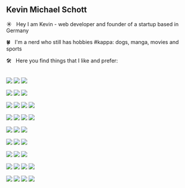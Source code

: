 ## Kevin Michael Schott

☀️ &nbsp; Hey I am Kevin - web developer and founder of a startup based in Germany

🍀 &nbsp; I'm a nerd who still has hobbies #kappa: dogs, manga, movies and sports<br>

🛠 &nbsp; Here you find things that I like and prefer:<br><br>

<!-- Credits for the icon overview: https://github.com/alexandresanlim/Badges4-README.md-Profile -->

[![](https://img.shields.io/badge/website-000000?style=for-the-badge&logo=About.me&logoColor=white)](https://www.kms695.de) [![](https://img.shields.io/badge/LinkedIn-0077B5?style=for-the-badge&logo=linkedin&logoColor=white)](https://www.linkedin.com/in/kmschott) ![](https://img.shields.io/badge/Discord-7289DA?style=for-the-badge&logo=discord&logoColor=white)

![](https://img.shields.io/badge/Google_Cloud-4285F4?style=for-the-badge&logo=google-cloud&logoColor=white) ![](https://img.shields.io/badge/firebase-ffca28?style=for-the-badge&logo=firebase&logoColor=black) ![](https://img.shields.io/badge/Amazon_AWS-FF9900?style=for-the-badge&logo=amazonaws&logoColor=white)

![](https://img.shields.io/badge/Node.js-339933?style=for-the-badge&logo=nodedotjs&logoColor=white) ![](https://img.shields.io/badge/Yarn-2C8EBB?style=for-the-badge&logo=yarn&logoColor=white) ![](https://img.shields.io/badge/Sass-CC6699?style=for-the-badge&logo=sass&logoColor=white) ![](https://img.shields.io/badge/Tailwind_CSS-38B2AC?style=for-the-badge&logo=tailwind-css&logoColor=white)

![](https://img.shields.io/badge/Svelte-4A4A55?style=for-the-badge&logo=svelte&logoColor=FF3E00) ![](https://img.shields.io/badge/React-20232A?style=for-the-badge&logo=react&logoColor=61DAFB) ![](https://img.shields.io/badge/next.js-000000?style=for-the-badge&logo=nextdotjs&logoColor=white) ![](https://img.shields.io/badge/Vite-B73BFE?style=for-the-badge&logo=vite&logoColor=FFD62E)

![](https://img.shields.io/badge/TypeScript-007ACC?style=for-the-badge&logo=typescript&logoColor=white) ![](https://img.shields.io/badge/JavaScript-323330?style=for-the-badge&logo=javascript&logoColor=F7DF1E) ![](https://img.shields.io/badge/Python-FFD43B?style=for-the-badge&logo=python&logoColor=darkgreen)

![](https://img.shields.io/badge/GitHub-100000?style=for-the-badge&logo=github&logoColor=white) ![](https://img.shields.io/badge/Notion-000000?style=for-the-badge&logo=notion&logoColor=white) ![](https://img.shields.io/badge/Visual_Studio_Code-0078D4?style=for-the-badge&logo=visual%20studio%20code&logoColor=white)

![](https://img.shields.io/badge/mac%20os-000000?style=for-the-badge&logo=apple&logoColor=white) ![](https://img.shields.io/badge/Linux-FCC624?style=for-the-badge&logo=linux&logoColor=black) ![](https://img.shields.io/badge/Brave-FF1B2D?style=for-the-badge&logo=Brave&logoColor=white)

![](https://img.shields.io/badge/shopify-8DB543?style=for-the-badge&logo=Shopify&logoColor=white) ![](https://img.shields.io/badge/Stripe-626CD9?style=for-the-badge&logo=Stripe&logoColor=white) ![](https://img.shields.io/badge/Insomnia-5849be?style=for-the-badge&logo=Insomnia&logoColor=white) ![](https://img.shields.io/badge/Ethereum-3C3C3D?style=for-the-badge&logo=Ethereum&logoColor=white)

![](https://img.shields.io/badge/Reddit-FF4500?style=for-the-badge&logo=reddit&logoColor=white) ![](https://img.shields.io/badge/YouTube-FF0000?style=for-the-badge&logo=youtube&logoColor=white) ![](https://img.shields.io/badge/Twitch-9146FF?style=for-the-badge&logo=twitch&logoColor=white) ![](https://img.shields.io/badge/Epic%20Games-313131?style=for-the-badge&logo=Epic%20Games&logoColor=white)

<!-- ![]() ![]() ![]() -->
